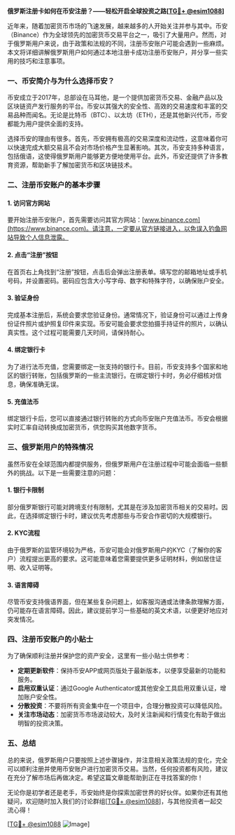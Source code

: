 **俄罗斯注册卡如何在币安注册？——轻松开启全球投资之路[[TG💪+ @esim1088](https://t.me/s/esim1088)]**

近年来，随着加密货币市场的飞速发展，越来越多的人开始关注并参与其中。币安（Binance）作为全球领先的加密货币交易平台之一，吸引了大量用户。然而，对于俄罗斯用户来说，由于政策和法规的不同，注册币安账户可能会遇到一些麻烦。本文将详细讲解俄罗斯用户如何通过本地注册卡成功注册币安账户，并分享一些实用的技巧和注意事项。

### 一、币安简介与为什么选择币安？

币安成立于2017年，总部设在马耳他，是一个提供加密货币交易、金融产品以及区块链资产发行服务的平台。币安以其强大的安全性、高效的交易速度和丰富的交易品种而闻名。无论是比特币（BTC）、以太坊（ETH），还是其他新兴代币，币安都能为用户提供全面的支持。

选择币安的理由有很多。首先，币安拥有极高的交易深度和流动性，这意味着你可以快速完成大额交易且不会对市场价格产生显著影响。其次，币安支持多种语言，包括俄语，这使得俄罗斯用户能够更方便地使用平台。此外，币安还提供了许多教育资源，帮助新手了解加密货币和区块链技术。

### 二、注册币安账户的基本步骤

#### 1. 访问官方网站
要开始注册币安账户，首先需要访问其官方网站：[www.binance.com](https://www.binance.com)。请注意，一定要从官方链接进入，以免误入钓鱼网站导致个人信息泄露。

#### 2. 点击“注册”按钮
在首页右上角找到“注册”按钮，点击后会弹出注册表单。填写您的邮箱地址或手机号码，并设置密码。密码应包含大小写字母、数字和特殊字符，以确保账户安全。

#### 3. 验证身份
完成基本注册后，系统会要求您验证身份。通常情况下，验证身份可以通过上传身份证件照片或护照复印件来实现。币安可能会要求您拍摄手持证件的照片，以确认真实性。这个过程可能需要几天时间，请保持耐心。

#### 4. 绑定银行卡
为了进行法币充值，您需要绑定一张支持的银行卡。目前，币安支持多个国家和地区的银行转账，包括俄罗斯的一些主流银行。在绑定银行卡时，务必仔细核对信息，确保准确无误。

#### 5. 充值法币
绑定银行卡后，您可以直接通过银行转账的方式向币安账户充值法币。币安会根据实时汇率自动转换成加密货币，供您购买其他数字货币。

### 三、俄罗斯用户的特殊情况

虽然币安在全球范围内都提供服务，但俄罗斯用户在注册过程中可能会面临一些额外的挑战。以下是一些需要注意的问题：

#### 1. 银行卡限制
部分俄罗斯银行可能对跨境支付有限制，尤其是在涉及加密货币相关的交易时。因此，在选择绑定银行卡时，建议优先考虑那些与币安合作密切的大规模银行。

#### 2. KYC流程
由于俄罗斯的监管环境较为严格，币安可能会对俄罗斯用户的KYC（了解你的客户）流程提出更高的要求。这可能意味着您需要提供更多证明材料，例如居住证明、收入证明等。

#### 3. 语言障碍
尽管币安支持俄语界面，但在某些复杂问题上，如客服沟通或法律条款理解方面，仍可能存在语言障碍。因此，建议提前学习一些基础的英文术语，以便更好地应对突发情况。

### 四、注册币安账户的小贴士

为了确保顺利注册并保护您的资产安全，这里有一些小贴士供参考：

- **定期更新软件**：保持币安APP或网页版处于最新版本，以便享受最新的功能和服务。
- **启用双重认证**：通过Google Authenticator或其他安全工具启用双重认证，增加账户安全性。
- **分散投资**：不要将所有资金集中在一个项目中，合理分散投资可以降低风险。
- **关注市场动态**：加密货币市场波动较大，及时关注新闻和行情变化有助于做出明智的投资决策。

### 五、总结

总的来说，俄罗斯用户只要按照上述步骤操作，并注意相关政策法规的变化，完全可以顺利注册并使用币安账户进行加密货币交易。当然，任何投资都有风险，建议在充分了解市场后再做决定。希望这篇文章能帮助到正在寻找答案的你！

无论你是初学者还是老手，币安始终是你探索加密世界的好伙伴。如果你还有其他疑问，欢迎随时加入我们的讨论群组[[TG💪+ @esim1088](https://t.me/s/esim1088)]，与其他投资者一起交流心得！

[[TG💪+ @esim1088](https://t.me/s/esim1088) ![Image](https://i.postimg.cc/4NQfJmqS/Snipaste-2025-05-13-00-14-12.png)]